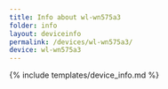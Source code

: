 ```yaml
---
title: Info about wl-wn575a3
folder: info
layout: deviceinfo
permalink: /devices/wl-wn575a3/
device: wl-wn575a3
---
```

{% include templates/device_info.md %}
